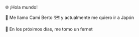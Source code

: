 🌐 ¡Hola mundo!


👋 Me llamo Cami Berto
🗺️ y actualmente me quiero ir a Japón

📆 En los próximos días, me tomo un fernet 
